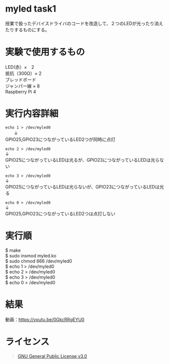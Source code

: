 # myled task1
授業で扱ったデバイスドライバのコードを改造して、２つのLEDが光ったり消えたりするものにする。

# 実験で使用するもの

LED(赤）×　2  
抵抗（300Ω）× 2  
ブレッドボード  
ジャンパー線 × 8  
Raspberry Pi 4  

# 実行内容詳細

`echo 1 > /dev/myled0`  
　　↓  
GPIO25,GPIO23につながっているLED2つが同時に点灯  

`echo 2 > /dev/myled0`  
    ↓  
GPIO25につながっているLEDは光るが、GPIO23につながっているLEDは光らない  

`echo 3 > /dev/myled0`  
    ↓  
GPIO25につながっているLEDは光らないが、GPIO23につながっているLEDは光る  
    
`echo 0 > /dev/myled0`  
    ↓  
GPIO25,GPIO23につながっているLED2つは点灯しない  
    
# 実行順
$ make  
$ sudo insmod myled.ko  
$ sudo chmod 666 /dev/myled0  
$ echo 1 > /dev/myled0  
$ echo 2 > /dev/myled0  
$ echo 3 > /dev/myled0  
$ echo 0 > /dev/myled0  

# 結果
動画：https://youtu.be/0GkcRRgEYU0

# ライセンス
> [GNU General Public License v3.0](https://github.com/ShuyaTanaka/myled/blob/main/COPYING) 
